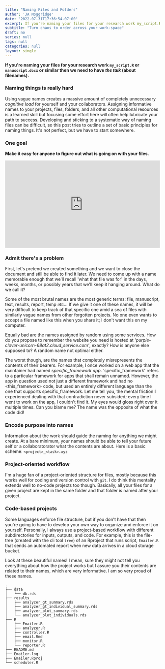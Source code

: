 ```yaml
---
title: "Naming Files and Folders"
author: 'JA Moggridge'
date: "2022-07-31T17:36:54-07:00"
excerpt: If you're naming your files for your research work my_script.R or manuscript.docx or similar then we need to have the talk (about filenames).
subtitle: "Turn chaos to order across your work-space"
draft: no
series: null
tags: null
categories: null
layout: single
---
```


**If you're naming your files for your research work `my_script.R` or `manuscript.docx` or similar then we need to have *the talk* (about filenames).**

### Naming things is really hard

Using vague names creates a massive amount of completely unnecessary *cognitive load* for yourself and your collaborators. Assigning informative names to your projects, files, folders, and all other computational resources is a learned skill but focusing some effort here will often help lubricate your path to success. Developing and sticking to a systematic way of naming files can be difficult, so this post tries to outline a set of basic principles for naming things. It's not perfect, but we have to start somewhere.

### One goal

**Make it easy for anyone to figure out what is going on with your files.**

<div style="padding-top:56.250%;position:relative;"><iframe src="https://gifer.com/embed/3fkt" width="100%" height="100%" style='position:absolute;top:0;left:0;' frameBorder="0" allowFullScreen></iframe></div>


### Admit there's a problem

First, let's pretend we created something and we want to close the document and still be able to find it later. We need to come up with a name memorable enough that we'll recall 'what that file was for' in the days, weeks, months, or possibly years that we'll keep it hanging around. What do we call it?

Some of the most brutal names are the most generic terms: file, manuscript, text, results, report, temp *etc*... If we give it one of these names, it will be very difficult to keep track of that specific one amid a sea of files with similarly vague names from other forgotten projects. No one even wants to accept a file named like this when you share it; I don't want this on my computer.

Equally bad are the names assigned by random using some services. How do you propose to remember the website you need is hosted at *'purple-clover-unicorn-68at2.cloud_service.com'*, exactly? How is anyone else supposed to? A random name not optimal either.

The worst though, are the names that completely misrepresents the contents of their bearers. For example, I once worked on a web app that the maintainer had named *specific_framework app*. 'specific_framework' refers to a particular framework for apps that shall remain unnamed. However, the app in question used not just a different framework and had no <this_framework> code, but used an entirely different language than the one that supports specific_framework. Let me tell you, the mental friction I experienced dealing with that contradiction never subsided; every time I went to work on the app, I couldn't find it. My eyes would gloss right over it multiple times. Can you blame me? The name was the opposite of what the code did!

### Encode purpose into names

Information about the work should guide the naming for anything we might create. At a bare minimum, your names should be able to tell your future self or a collaboratorator what the contents are about. Here is a basic scheme: `<project>_<task>.xyz`

### Project-oriented workflow

I'm a huge fan of a project-oriented structure for files, mostly because this works well for coding and version control with `git`. I do think this mentality extends well to no-code projects too though. Basically, all your files for a given project are kept in the same folder and that folder is named after your project.

### Code-based projects

Some languages enforce file structure, but if you don't have that then you're going to have to develop your own way to organize and enforce it on yourself. Personally, I always use a project-based workflow with different subdirectories for inputs, outputs, and code. For example, this is the file-tree (created with the cli tool `tree`) of an Rproject that runs script, `Emailer.R` that sends an automated report when new data arrives in a cloud storage bucket.

Look at these beautiful names! I mean, sure they might not tell you everything about how the project works but I assure you their contents are related to their names, which are very informative. I am so very proud of these names.

    .
    ├── data
    │   └── db.rds
    ├── results
    │   ├── analyzer_gt_summary.rds
    │   ├── analyzer_gt_individual_summary.rds
    │   ├── analyzer_plot_summary.rds
    │   └── analyzer_plot_individuals.rds
    ├── R
    │   ├── Emailer.R
    │   ├── analyzer.R
    │   ├── controller.R
    │   ├── email.Rmd
    │   ├── monitor.R
    │   └── reporter.R
    ├── README.md
    ├── Emailer.log
    ├── Emailer.Rproj
    └── scheduler.R
